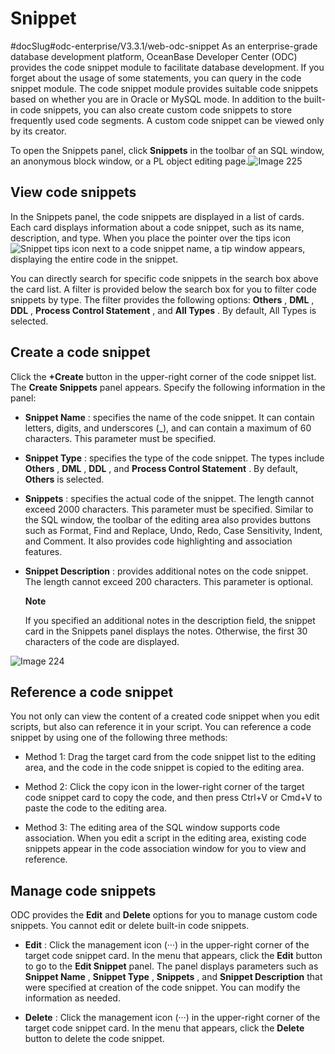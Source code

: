 Snippet 
============================
#docSlug#odc-enterprise/V3.3.1/web-odc-snippet
As an enterprise-grade database development platform, OceanBase Developer Center (ODC) provides the code snippet module to facilitate database development. If you forget about the usage of some statements, you can query in the code snippet module. The code snippet module provides suitable code snippets based on whether you are in Oracle or MySQL mode. In addition to the built-in code snippets, you can also create custom code snippets to store frequently used code segments. A custom code snippet can be viewed only by its creator. 

To open the Snippets panel, click **Snippets** in the toolbar of an SQL window, an anonymous block window, or a PL object editing page.![Image 225](https://help-static-aliyun-doc.aliyuncs.com/assets/img/en-US/3143849361/p242639.png)

View code snippets 
---------------------------------------

In the Snippets panel, the code snippets are displayed in a list of cards. Each card displays information about a code snippet, such as its name, description, and type. When you place the pointer over the tips icon![Snippet tips icon](https://help-static-aliyun-doc.aliyuncs.com/assets/img/en-US/3143849361/p325006.png) next to a code snippet name, a tip window appears, displaying the entire code in the snippet. 

You can directly search for specific code snippets in the search box above the card list. A filter is provided below the search box for you to filter code snippets by type. The filter provides the following options: **Others** , **DML** , **DDL** , **Process Control Statement** , and **All Types** . By default, All Types is selected.

Create a code snippet 
------------------------------------------

Click the **+Create** button in the upper-right corner of the code snippet list. The **Create Snippets** panel appears. Specify the following information in the panel:

* **Snippet Name** : specifies the name of the code snippet. It can contain letters, digits, and underscores (_), and can contain a maximum of 60 characters. This parameter must be specified.

  

* **Snippet Type** : specifies the type of the code snippet. The types include **Others** , **DML** , **DDL** , and **Process Control Statement** . By default, **Others** is selected.

  

* **Snippets** : specifies the actual code of the snippet. The length cannot exceed 2000 characters. This parameter must be specified. Similar to the SQL window, the toolbar of the editing area also provides buttons such as Format, Find and Replace, Undo, Redo, Case Sensitivity, Indent, and Comment. It also provides code highlighting and association features.

  

* **Snippet Description** : provides additional notes on the code snippet. The length cannot exceed 200 characters. This parameter is optional. 

  **Note**

  

  If you specified an additional notes in the description field, the snippet card in the Snippets panel displays the notes. Otherwise, the first 30 characters of the code are displayed.
  




![Image 224](https://help-static-aliyun-doc.aliyuncs.com/assets/img/en-US/3143849361/p242637.png)

Reference a code snippet 
---------------------------------------------

You not only can view the content of a created code snippet when you edit scripts, but also can reference it in your script. You can reference a code snippet by using one of the following three methods:

* Method 1: Drag the target card from the code snippet list to the editing area, and the code in the code snippet is copied to the editing area.

  

* Method 2: Click the copy icon in the lower-right corner of the target code snippet card to copy the code, and then press Ctrl+V or Cmd+V to paste the code to the editing area.

  

* Method 3: The editing area of the SQL window supports code association. When you edit a script in the editing area, existing code snippets appear in the code association window for you to view and reference.

  




Manage code snippets 
-----------------------------------------

ODC provides the **Edit** and **Delete** options for you to manage custom code snippets. You cannot edit or delete built-in code snippets. 

* **Edit** : Click the management icon (···) in the upper-right corner of the target code snippet card. In the menu that appears, click the **Edit** button to go to the **Edit Snippet** panel. The panel displays parameters such as **Snippet Name** , **Snippet Type** , **Snippets** , and **Snippet Description** that were specified at creation of the code snippet. You can modify the information as needed.

  

* **Delete** : Click the management icon (···) in the upper-right corner of the target code snippet card. In the menu that appears, click the **Delete** button to delete the code snippet.

  



